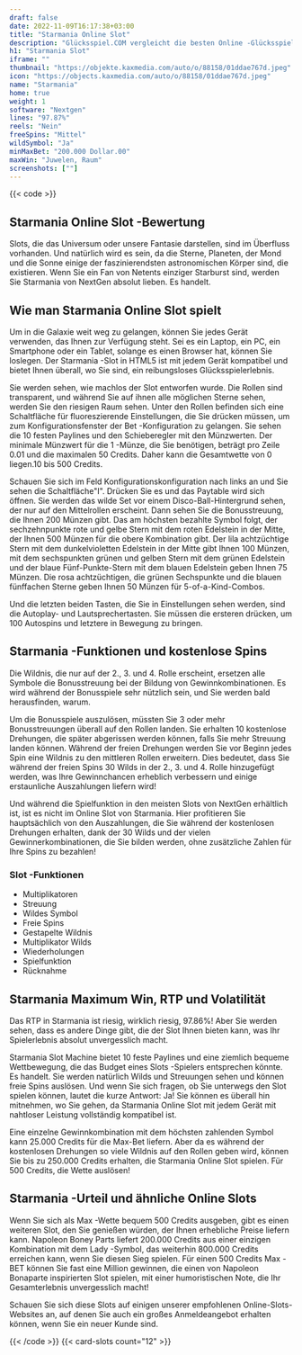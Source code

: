 ```yaml
---
draft: false
date: 2022-11-09T16:17:38+03:00
title: "Starmania Online Slot"
description: "Glücksspiel.COM vergleicht die besten Online -Glücksspiel -Sites und -spiele der Kanada.  Unabhängige Produktbewertungen und exklusive Anmeldeangebote. Jetzt spielen!"
h1: "Starmania Slot"
iframe: ""
thumbnail: "https://objekte.kaxmedia.com/auto/o/88158/01ddae767d.jpeg"
icon: "https://objects.kaxmedia.com/auto/o/88158/01ddae767d.jpeg"
name: "Starmania"
home: true
weight: 1
software: "Nextgen"
lines: "97.87%"
reels: "Nein"
freeSpins: "Mittel"
wildSymbol: "Ja"
minMaxBet: "200.000 Dollar.00"
maxWin: "Juwelen, Raum"
screenshots: [""]
---
```


{{< code >}}<h2>Starmania Online Slot -Bewertung</h2><p>Slots, die das Universum oder unsere Fantasie darstellen, sind im Überfluss vorhanden. Und natürlich wird es sein, da die Sterne, Planeten, der Mond und die Sonne einige der faszinierendsten astronomischen Körper sind, die existieren. Wenn Sie ein Fan von Netents einziger Starburst sind, werden Sie Starmania von NextGen absolut lieben. Es handelt.</p><h2>Wie man Starmania Online Slot spielt</h2><p>Um in die Galaxie weit weg zu gelangen, können Sie jedes Gerät verwenden, das Ihnen zur Verfügung steht. Sei es ein Laptop, ein PC, ein Smartphone oder ein Tablet, solange es einen Browser hat, können Sie loslegen. Der Starmania -Slot in HTML5 ist mit jedem Gerät kompatibel und bietet Ihnen überall, wo Sie sind, ein reibungsloses Glücksspielerlebnis.</p><p>Sie werden sehen, wie machlos der Slot entworfen wurde. Die Rollen sind transparent, und während Sie auf ihnen alle möglichen Sterne sehen, werden Sie den riesigen Raum sehen. Unter den Rollen befinden sich eine Schaltfläche für fluoreszierende Einstellungen, die Sie drücken müssen, um zum Konfigurationsfenster der Bet -Konfiguration zu gelangen. Sie sehen die 10 festen Paylines und den Schieberegler mit den Münzwerten. Der minimale Münzwert für die 1 -Münze, die Sie benötigen, beträgt pro Zeile 0.01 und die maximalen 50 Credits. Daher kann die Gesamtwette von 0 liegen.10 bis 500 Credits.</p><p>Schauen Sie sich im Feld Konfigurationskonfiguration nach links an und Sie sehen die Schaltfläche"I". Drücken Sie es und das Paytable wird sich öffnen. Sie werden das wilde Set vor einem Disco-Ball-Hintergrund sehen, der nur auf den Mittelrollen erscheint. Dann sehen Sie die Bonusstreuung, die Ihnen 200 Münzen gibt. Das am höchsten bezahlte Symbol folgt, der sechzehnpunkte rote und gelbe Stern mit dem roten Edelstein in der Mitte, der Ihnen 500 Münzen für die obere Kombination gibt. Der lila achtzüchtige Stern mit dem dunkelvioletten Edelstein in der Mitte gibt Ihnen 100 Münzen, mit dem sechspunkten grünen und gelben Stern mit dem grünen Edelstein und der blaue Fünf-Punkte-Stern mit dem blauen Edelstein geben Ihnen 75 Münzen. Die rosa achtzüchtigen, die grünen Sechspunkte und die blauen fünffachen Sterne geben Ihnen 50 Münzen für 5-of-a-Kind-Combos.</p><p>Und die letzten beiden Tasten, die Sie in Einstellungen sehen werden, sind die Autoplay- und Lautsprechertasten. Sie müssen die ersteren drücken, um 100 Autospins und letztere in Bewegung zu bringen.</p><h2>Starmania -Funktionen und kostenlose Spins</h2><p>Die Wildnis, die nur auf der 2., 3. und 4. Rolle erscheint, ersetzen alle Symbole die Bonusstreuung bei der Bildung von Gewinnkombinationen. Es wird während der Bonusspiele sehr nützlich sein, und Sie werden bald herausfinden, warum.</p><p>Um die Bonusspiele auszulösen, müssten Sie 3 oder mehr Bonusstreuungen überall auf den Rollen landen. Sie erhalten 10 kostenlose Drehungen, die später abgerissen werden können, falls Sie mehr Streuung landen können. Während der freien Drehungen werden Sie vor Beginn jedes Spin eine Wildnis zu den mittleren Rollen erweitern. Dies bedeutet, dass Sie während der freien Spins 30 Wilds in der 2., 3. und 4. Rolle hinzugefügt werden, was Ihre Gewinnchancen erheblich verbessern und einige erstaunliche Auszahlungen liefern wird!</p><p>Und während die Spielfunktion in den meisten Slots von NextGen erhältlich ist, ist es nicht im Online Slot von Starmania. Hier profitieren Sie hauptsächlich von den Auszahlungen, die Sie während der kostenlosen Drehungen erhalten, dank der 30 Wilds und der vielen Gewinnerkombinationen, die Sie bilden werden, ohne zusätzliche Zahlen für Ihre Spins zu bezahlen!</p><h3>
Slot -Funktionen</h3><ul>
<li></span>
Multiplikatoren</li>
<li></span>
Streuung</li>
<li></span>
Wildes Symbol</li>
<li></span>
Freie Spins</li>
<li></span>
Gestapelte Wildnis</li>
<li></span>
Multiplikator Wilds</li>
<li></span>
Wiederholungen</li>
<li></span>
Spielfunktion</li>
<li></span>
Rücknahme</li></ul><h2>Starmania Maximum Win, RTP und Volatilität</h2><p>Das RTP in Starmania ist riesig, wirklich riesig, 97.86%! Aber Sie werden sehen, dass es andere Dinge gibt, die der Slot Ihnen bieten kann, was Ihr Spielerlebnis absolut unvergesslich macht.</p><p>Starmania Slot Machine bietet 10 feste Paylines und eine ziemlich bequeme Wettbewegung, die das Budget eines Slots -Spielers entsprechen könnte. Es handelt. Sie werden natürlich Wilds und Streuungen sehen und können freie Spins auslösen. Und wenn Sie sich fragen, ob Sie unterwegs den Slot spielen können, lautet die kurze Antwort: Ja! Sie können es überall hin mitnehmen, wo Sie gehen, da Starmania Online Slot mit jedem Gerät mit nahtloser Leistung vollständig kompatibel ist.</p><p>Eine einzelne Gewinnkombination mit dem höchsten zahlenden Symbol kann 25.000 Credits für die Max-Bet liefern. Aber da es während der kostenlosen Drehungen so viele Wildnis auf den Rollen geben wird, können Sie bis zu 250.000 Credits erhalten, die Starmania Online Slot spielen. Für 500 Credits, die Wette auslösen!</p><h2>Starmania -Urteil und ähnliche Online Slots</h2><p>Wenn Sie sich als Max -Wette bequem 500 Credits ausgeben, gibt es einen weiteren Slot, den Sie genießen würden, der Ihnen erhebliche Preise liefern kann. Napoleon Boney Parts liefert 200.000 Credits aus einer einzigen Kombination mit dem Lady -Symbol, das weiterhin 800.000 Credits erreichen kann, wenn Sie diesen Sieg spielen. Für einen 500 Credits Max -BET können Sie fast eine Million gewinnen, die einen von Napoleon Bonaparte inspirierten Slot spielen, mit einer humoristischen Note, die Ihr Gesamterlebnis unvergesslich macht!</p><p>Schauen Sie sich diese Slots auf einigen unserer empfohlenen Online-Slots-Websites an, auf denen Sie auch ein großes Anmeldeangebot erhalten können, wenn Sie ein neuer Kunde sind.</p>{{< /code >}}
 {{< card-slots count="12" >}}